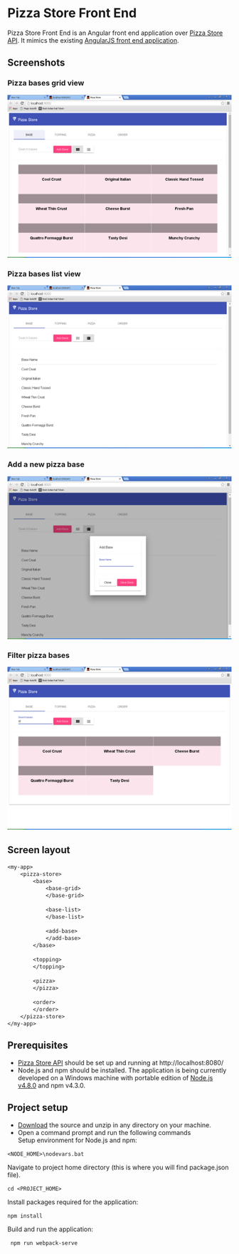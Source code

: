 # Pizza Store Front End

Pizza Store Front End is an Angular front end application over [Pizza Store API](https://github.com/psachdev6375/devcapsule/tree/master/services). It mimics the existing [AngularJS front end application](https://github.com/psachdev6375/devcapsule/tree/master/ui).

## Screenshots

### Pizza bases grid view
![pizza-bases-grid-view](./screenshots/pizza-bases-grid-view.png)

### Pizza bases list view
![pizza-bases-list-view](./screenshots/pizza-bases-list-view.png)

### Add a new pizza base
![pizza-bases-add-new](./screenshots/pizza-bases-add-new.png)

### Filter pizza bases
![pizza-bases-filter](./screenshots/pizza-bases-filter.png)

## Screen layout

```
<my-app>
    <pizza-store>
        <base>
            <base-grid>
            </base-grid>

            <base-list>
            </base-list>
 
            <add-base>
            </add-base>
        </base>

        <topping>
        </topping>
 
        <pizza>
        </pizza>

        <order>
        </order>
    </pizza-store>
</my-app>
```

## Prerequisites

- [Pizza Store API](https://github.com/psachdev6375/devcapsule/tree/master/services) should be set up and running at http://localhost:8080/
- Node.js and npm should be installed. The application is being currently developed on a Windows machine with portable edition of [Node.js v4.8.0](https://nodejs.org/dist/v4.8.0/node-v4.8.0-win-x86.zip) and npm v4.3.0.


## Project setup
- [Download](https://github.com/sanjeevsachdev/pizza-store-front-end/archive/master.zip) the source and unzip in any directory on your machine.
- Open a command prompt and run the following commands  
Setup environment for Node.js and npm:
```shell
<NODE_HOME>\nodevars.bat
```
Navigate to project home directory (this is where you will find package.json file).
```shell
cd <PROJECT_HOME>
```
Install packages required for the application:
```shell
npm install
```
Build and run the application:
```shell
 npm run webpack-serve
 ```
